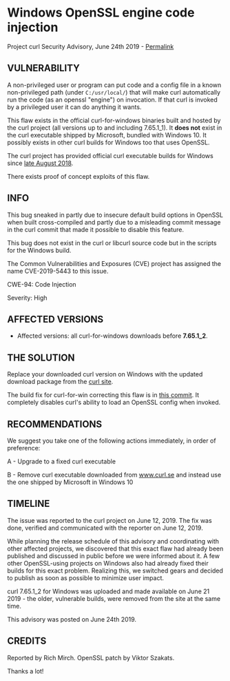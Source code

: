Windows OpenSSL engine code injection
=====================================

Project curl Security Advisory, June 24th 2019 -
[Permalink](https://www.curl.se/docs/CVE-2019-5443.html)

VULNERABILITY
-------------

A non-privileged user or program can put code and a config file in a known
non-privileged path (under `C:/usr/local/`) that will make curl automatically
run the code (as an openssl "engine") on invocation. If that curl is invoked
by a privileged user it can do anything it wants.

This flaw exists in the official curl-for-windows binaries built and hosted by
the curl project (all versions up to and including 7.65.1_1). It **does not**
exist in the curl executable shipped by Microsoft, bundled with Windows 10. It
possibly exists in other curl builds for Windows too that uses OpenSSL.

The curl project has provided official curl executable builds for Windows
since [late August
2018](https://daniel.haxx.se/blog/2018/08/27/blessed-curl-builds-for-windows/).

There exists proof of concept exploits of this flaw.

INFO
----

This bug sneaked in partly due to insecure default build options in OpenSSL
when built cross-compiled and partly due to a misleading commit message in the
curl commit that made it possible to disable this feature.

This bug does not exist in the curl or libcurl source code but in the scripts
for the Windows build.

The Common Vulnerabilities and Exposures (CVE) project has assigned the name
CVE-2019-5443 to this issue.

CWE-94: Code Injection

Severity: High

AFFECTED VERSIONS
-----------------

- Affected versions: all curl-for-windows downloads before **7.65.1_2**.

THE SOLUTION
------------

Replace your downloaded curl version on Windows with the updated download
package from the [curl site](https://www.curl.se/windows/).

The build fix for curl-for-win correcting this flaw is in [this
commit](https://github.com/curl/curl-for-win/commit/51b658a76594942cf1d6f227d8fc4732bb8ec277). It
completely disables curl's ability to load an OpenSSL config when invoked.

RECOMMENDATIONS
--------------

We suggest you take one of the following actions immediately, in order of
preference:

 A - Upgrade to a fixed curl executable

 B - Remove curl executable downloaded from www.curl.se and instead use the
     one shipped by Microsoft in Windows 10

TIMELINE
--------

The issue was reported to the curl project on June 12, 2019. The fix was done,
verified and communicated with the reporter on June 12, 2019.

While planning the release schedule of this advisory and coordinating with
other affected projects, we discovered that this exact flaw had already been
published and discussed in public before we were informed about it. A few
other OpenSSL-using projects on Windows also had already fixed their builds
for this exact problem. Realizing this, we switched gears and decided to
publish as soon as possible to minimize user impact.

curl 7.65.1_2 for Windows was uploaded and made available on June 21 2019 -
the older, vulnerable builds, were removed from the site at the same time.

This advisory was posted on June 24th 2019.

CREDITS
-------

Reported by Rich Mirch. OpenSSL patch by Viktor Szakats.

Thanks a lot!
